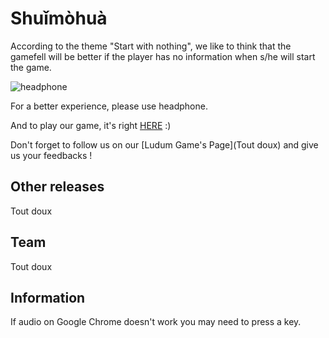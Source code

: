 # Shuǐmòhuà

According to the theme "Start with nothing", 
we like to think that the gamefell will be better 
if the player has no information when s/he will start the
game.

![headphone](https://findicons.com/files/icons/770/token_dark/128/headphones.png)

For a better experience, please use headphone.

And to play our game, it's right [HERE](https://ludum-rlyeh.github.io/LD45Nothing/ld45.html) :)

Don't forget to follow us on our [Ludum Game's Page](Tout doux) and give us your feedbacks !

## Other releases

Tout doux

## Team

Tout doux

## Information

If audio on Google Chrome doesn't work you may need to press a key.
